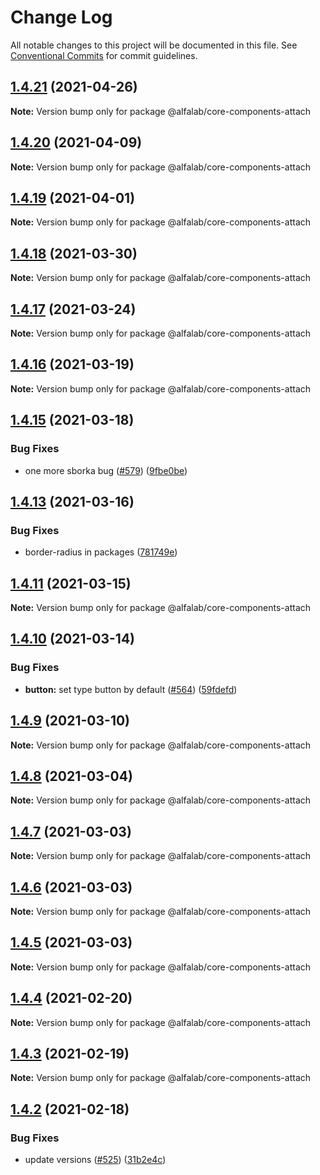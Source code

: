# Change Log

All notable changes to this project will be documented in this file.
See [Conventional Commits](https://conventionalcommits.org) for commit guidelines.

## [1.4.21](https://github.com/alfa-laboratory/core-components/compare/@alfalab/core-components-attach@1.4.20...@alfalab/core-components-attach@1.4.21) (2021-04-26)

**Note:** Version bump only for package @alfalab/core-components-attach





## [1.4.20](https://github.com/alfa-laboratory/core-components/compare/@alfalab/core-components-attach@1.4.19...@alfalab/core-components-attach@1.4.20) (2021-04-09)

**Note:** Version bump only for package @alfalab/core-components-attach





## [1.4.19](https://github.com/alfa-laboratory/core-components/compare/@alfalab/core-components-attach@1.4.18...@alfalab/core-components-attach@1.4.19) (2021-04-01)

**Note:** Version bump only for package @alfalab/core-components-attach





## [1.4.18](https://github.com/alfa-laboratory/core-components/compare/@alfalab/core-components-attach@1.4.17...@alfalab/core-components-attach@1.4.18) (2021-03-30)

**Note:** Version bump only for package @alfalab/core-components-attach





## [1.4.17](https://github.com/alfa-laboratory/core-components/compare/@alfalab/core-components-attach@1.4.16...@alfalab/core-components-attach@1.4.17) (2021-03-24)

**Note:** Version bump only for package @alfalab/core-components-attach





## [1.4.16](https://github.com/alfa-laboratory/core-components/compare/@alfalab/core-components-attach@1.4.15...@alfalab/core-components-attach@1.4.16) (2021-03-19)

**Note:** Version bump only for package @alfalab/core-components-attach





## [1.4.15](https://github.com/alfa-laboratory/core-components/compare/@alfalab/core-components-attach@1.4.13...@alfalab/core-components-attach@1.4.15) (2021-03-18)


### Bug Fixes

* one more sborka bug ([#579](https://github.com/alfa-laboratory/core-components/issues/579)) ([9fbe0be](https://github.com/alfa-laboratory/core-components/commit/9fbe0beca56ec5971de78b3f6cda25305b260efc))





## [1.4.13](https://github.com/alfa-laboratory/core-components/compare/@alfalab/core-components-attach@1.4.11...@alfalab/core-components-attach@1.4.13) (2021-03-16)


### Bug Fixes

* border-radius in packages ([781749e](https://github.com/alfa-laboratory/core-components/commit/781749ef38aefd5a6707ac56d2e297dce9f3e073))





## [1.4.11](https://github.com/alfa-laboratory/core-components/compare/@alfalab/core-components-attach@1.4.10...@alfalab/core-components-attach@1.4.11) (2021-03-15)

**Note:** Version bump only for package @alfalab/core-components-attach





## [1.4.10](https://github.com/alfa-laboratory/core-components/compare/@alfalab/core-components-attach@1.4.9...@alfalab/core-components-attach@1.4.10) (2021-03-14)


### Bug Fixes

* **button:** set type button by default ([#564](https://github.com/alfa-laboratory/core-components/issues/564)) ([59fdefd](https://github.com/alfa-laboratory/core-components/commit/59fdefd4f37fbe589840aa8944d88bde5b8cda6e))





## [1.4.9](https://github.com/alfa-laboratory/core-components/compare/@alfalab/core-components-attach@1.4.8...@alfalab/core-components-attach@1.4.9) (2021-03-10)

**Note:** Version bump only for package @alfalab/core-components-attach





## [1.4.8](https://github.com/alfa-laboratory/core-components/compare/@alfalab/core-components-attach@1.4.7...@alfalab/core-components-attach@1.4.8) (2021-03-04)

**Note:** Version bump only for package @alfalab/core-components-attach





## [1.4.7](https://github.com/alfa-laboratory/core-components/compare/@alfalab/core-components-attach@1.4.6...@alfalab/core-components-attach@1.4.7) (2021-03-03)

**Note:** Version bump only for package @alfalab/core-components-attach





## [1.4.6](https://github.com/alfa-laboratory/core-components/compare/@alfalab/core-components-attach@1.4.5...@alfalab/core-components-attach@1.4.6) (2021-03-03)

**Note:** Version bump only for package @alfalab/core-components-attach





## [1.4.5](https://github.com/alfa-laboratory/core-components/compare/@alfalab/core-components-attach@1.4.4...@alfalab/core-components-attach@1.4.5) (2021-03-03)

**Note:** Version bump only for package @alfalab/core-components-attach





## [1.4.4](https://github.com/alfa-laboratory/core-components/compare/@alfalab/core-components-attach@1.4.3...@alfalab/core-components-attach@1.4.4) (2021-02-20)

**Note:** Version bump only for package @alfalab/core-components-attach





## [1.4.3](https://github.com/alfa-laboratory/core-components/compare/@alfalab/core-components-attach@1.4.2...@alfalab/core-components-attach@1.4.3) (2021-02-19)

**Note:** Version bump only for package @alfalab/core-components-attach





## [1.4.2](https://github.com/alfa-laboratory/core-components/compare/@alfalab/core-components-attach@1.4.1...@alfalab/core-components-attach@1.4.2) (2021-02-18)


### Bug Fixes

* update versions ([#525](https://github.com/alfa-laboratory/core-components/issues/525)) ([31b2e4c](https://github.com/alfa-laboratory/core-components/commit/31b2e4c92fde6e2b63a3391a4e053cd328e93e70))

